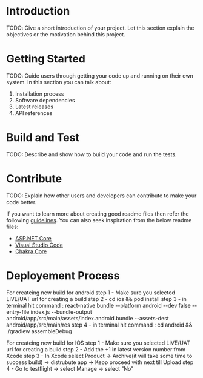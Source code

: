 # Introduction

TODO: Give a short introduction of your project. Let this section explain the objectives or the motivation behind this project.

# Getting Started

TODO: Guide users through getting your code up and running on their own system. In this section you can talk about:

1. Installation process
2. Software dependencies
3. Latest releases
4. API references

# Build and Test

TODO: Describe and show how to build your code and run the tests.

# Contribute

TODO: Explain how other users and developers can contribute to make your code better.

If you want to learn more about creating good readme files then refer the following [guidelines](https://docs.microsoft.com/en-us/azure/devops/repos/git/create-a-readme?view=azure-devops). You can also seek inspiration from the below readme files:

- [ASP.NET Core](https://github.com/aspnet/Home)
- [Visual Studio Code](https://github.com/Microsoft/vscode)
- [Chakra Core](https://github.com/Microsoft/ChakraCore)

# Deployement Process

For createing new build for android
step 1 - Make sure you selected LIVE/UAT url for creating a build
step 2 - cd ios && pod install
step 3 - in terminal hit command : react-native bundle --platform android --dev false --entry-file index.js --bundle-output android/app/src/main/assets/index.android.bundle --assets-dest android/app/src/main/res
step 4 - in terminal hit command : cd android && ./gradlew assembleDebug

For createing new build for IOS
step 1 - Make sure you selected LIVE/UAT url for creating a build
step 2 - Add the +1 in latest version number from Xcode
step 3 - In Xcode select Product -> Archive(it will take some time to success build) -> distrubute app -> Kepp proceed with next till Upload
step 4 - Go to testflight -> select Manage -> select "No" 
